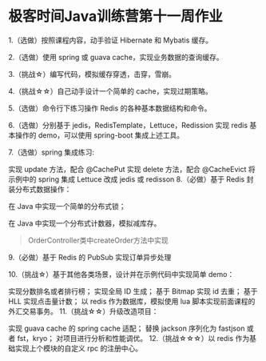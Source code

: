 # 极客时间Java训练营第十一周作业

1.（选做）按照课程内容，动手验证 Hibernate 和 Mybatis 缓存。

2.（选做）使用 spring 或 guava cache，实现业务数据的查询缓存。

3.（挑战☆）编写代码，模拟缓存穿透，击穿，雪崩。

4.（挑战☆☆）自己动手设计一个简单的 cache，实现过期策略。

5.（选做）命令行下练习操作 Redis 的各种基本数据结构和命令。

6.（选做）分别基于 jedis，RedisTemplate，Lettuce，Redission 实现 redis 基本操作的 demo，可以使用 spring-boot 集成上述工具。

7.（选做）spring 集成练习:

实现 update 方法，配合 @CachePut
实现 delete 方法，配合 @CacheEvict
将示例中的 spring 集成 Lettuce 改成 jedis 或 redisson
8.（必做）基于 Redis 封装分布式数据操作：

在 Java 中实现一个简单的分布式锁；

在 Java 中实现一个分布式计数器，模拟减库存。

> OrderController类中createOrder方法中实现

9.（必做）基于 Redis 的 PubSub 实现订单异步处理

10.（挑战☆）基于其他各类场景，设计并在示例代码中实现简单 demo：

实现分数排名或者排行榜；
实现全局 ID 生成；
基于 Bitmap 实现 id 去重；
基于 HLL 实现点击量计数；
以 redis 作为数据库，模拟使用 lua 脚本实现前面课程的外汇交易事务。
11.（挑战☆☆）升级改造项目：

实现 guava cache 的 spring cache 适配；
替换 jackson 序列化为 fastjson 或者 fst，kryo；
对项目进行分析和性能调优。
12.（挑战☆☆☆）以 redis 作为基础实现上个模块的自定义 rpc 的注册中心。